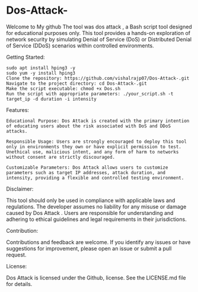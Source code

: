# Dos-Attack-
Welcome to My github The tool was dos attack , a Bash script tool designed for educational purposes only. This tool provides a hands-on exploration of network security by simulating Denial of Service (DoS) or Distributed Denial of Service (DDoS) scenarios within controlled environments.

Getting Started:

    sudo apt install hping3 -y
    sudo yum -y install hping3
    Clone the repository: https://github.com/vishalrajp07/Dos-Attack-.git
    Navigate to the project directory: cd Dos-Attack-.git
    Make the script executable: chmod +x Dos.sh
    Run the script with appropriate parameters: ./your_script.sh -t target_ip -d duration -i intensity

Features:

    Educational Purpose: Dos Attack is created with the primary intention of educating users about the risk associated with DoS and DDoS attacks.

    Responsible Usage: Users are strongly encouraged to deploy this tool only in environments they own or have explicit permission to test. Unethical use, malicious intent, and any form of harm to networks without consent are strictly discouraged.

    Customizable Parameters: Dos Attack allows users to customize parameters such as target IP addresses, attack duration, and intensity, providing a flexible and controlled testing environment.


Disclaimer:

This tool should only be used in compliance with applicable laws and regulations. The developer assumes no liability for any misuse or damage caused by Dos Attack . Users are responsible for understanding and adhering to ethical guidelines and legal requirements in their jurisdictions.



Contribution:

Contributions and feedback are welcome. If you identify any issues or have suggestions for improvement, please open an issue or submit a pull request.

License:

Dos Attack is licensed under the Github, license. See the LICENSE.md file for details.

